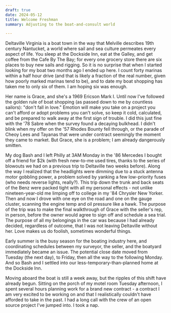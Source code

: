 ```yaml
---
draft: true
date: 2024-05-12
title: Welcome Freshman
summary: Adjusting to the boat-and-consult world

---
```


Deltaville Virginia is a boat town in the way that Melville describes 19th century Nantucket, a world where sail and sea culture permeates every aspect of life. You sleep at the Dockside Inn, eat at the Galley, and get coffee from the Cafe By The Bay; for every one grocery store there are six places to buy new sails and rigging. So it is no surprise that when I started looking for my boat two months ago I ended up here. I count forty marinas within a half hour drive (and that is likely a fraction of the real number, given how poorly marked marinas tend to be), and to date my boat shopping has taken me to only six of them. I am hoping six was enough. 

Her name is Grace, and she's a 1969 Ericson Mark I. Until now I've followed the golden rule of boat shopping (as passed down to me by countless sailors): "don't fall in love." Emotion will make you take on a project you can't afford or adopt problems you can't solve, so keep it cold, calculated, and be prepared to walk away at the first sign of trouble. I did this just fine with the '78 Sabre when the survey found a decaying bulkhead. I didn't blink when my offer on the '57 Rhodes Bounty fell through, or the parade of Cheoy Lees and Tayanas that were under contract seemingly the moment they came to market. But Grace, she is a problem; I am already dangerously smitten. 

My dog Bash and I left Philly at 3AM Monday in the '86 Mercedes I bought off a friend for $2k (with fresh new-to-me used tires, thanks to the series of blowouts we had on a previous trip to Deltaville two weeks before). Along the way I realized that the headlights were dimming due to a stuck antenna motor gobbling power, a problem solved by yanking a few low-priority fuses (who needs reverse lights, really?). This trip down the trunk and back seats of the Benz were packed tight with all my personal effects - not unlike nineteen-year-old me limping off to college in my '84 Chrysler New Yorker. Then and now I drove with one eye on the road and one on the gauge cluster, scanning the engine temp and oil pressure like a hawk. The purpose of the trip was to make the final walkthrough of Grace with the seller's rep, in person, before the owner would agree to sign off and schedule a sea trial. The purpose of all my belongings in the car was because I had already decided, regardless of outcome, that I was not leaving Deltaville without her. Love makes us do foolish, sometimes wonderful things. 

Early summer is the busy season for the boating industry here, and coordinating schedules between my surveyor, the seller, and the boatyard immediately became an issue. The potential close date moved from Tuesday (the next day), to Friday, then all the way to the following Monday. And so Bash and I settled into our less-temporary-than-planned home at the Dockside Inn. 

Moving aboard the boat is still a week away, but the ripples of this shift have already begun. Sitting on the porch of my motel room Tuesday afternoon, I spent several hours planning work for a brand new contract - a contract I am very excited to be working on and that I realistically couldn't have afforded to take in the past. I had a long call with the crew of an open source project I've jumped into. I took a nap. 
<!--stackedit_data:
eyJoaXN0b3J5IjpbMzY2MjI4MTM3LDkyNjE2NTk0Nl19
-->